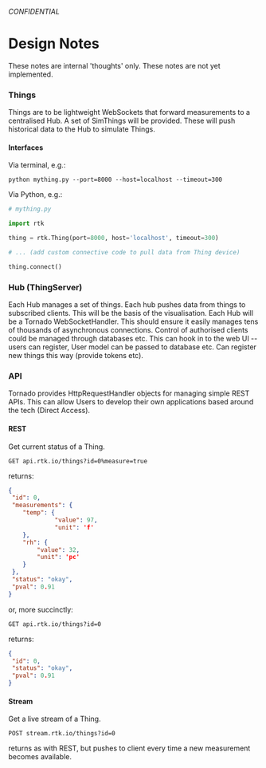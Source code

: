 *CONFIDENTIAL*

# Design Notes

These notes are internal 'thoughts' only.
These notes are not yet implemented.

### Things

Things are to be lightweight WebSockets that forward measurements to
a centralised Hub. A set of SimThings will be provided. These will 
push historical data to the Hub to simulate Things.

#### Interfaces

Via terminal, e.g.:
```
python mything.py --port=8000 --host=localhost --timeout=300
```

Via Python, e.g.:
```python
# mything.py

import rtk

thing = rtk.Thing(port=8000, host='localhost', timeout=300)

# ... (add custom connective code to pull data from Thing device)

thing.connect()
```

### Hub (ThingServer)

Each Hub manages a set of things. Each hub pushes data from things to
subscribed clients. This will be the basis of the visualisation. Each 
Hub will be a Tornado WebSocketHandler. This should ensure it easily 
manages tens of thousands of asynchronous connections. Control of 
authorised clients could be managed through databases etc. This can
hook in to the web UI -- users can register, User model can be passed
to database etc. Can register new things this way (provide tokens etc). 

### API 

Tornado provides HttpRequestHandler objects for managing simple REST 
APIs. This can allow Users to develop their own applications based
around the tech (Direct Access).

#### REST
Get current status of a Thing.
```
GET api.rtk.io/things?id=0%measure=true
```

returns:

```json
{
 "id": 0,
 "measurements": {
    "temp": {
             "value": 97,
             "unit": 'f' 
    },
    "rh": {
        "value": 32,
        "unit": 'pc'
    }
 },
 "status": "okay",
 "pval": 0.91
}
```

or, more succinctly:

```
GET api.rtk.io/things?id=0
```

returns:
```json
{
 "id": 0,
 "status": "okay",
 "pval": 0.91
}
```

#### Stream
Get a live stream of a Thing.
```
POST stream.rtk.io/things?id=0
```

returns as with REST, but pushes to client every time a new measurement
becomes available.